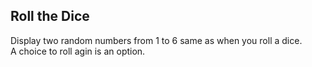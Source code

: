 ## Roll the Dice
Display two random numbers from 1 to 6 same as when you roll a dice. <br>
A choice to roll agin is an option. 

